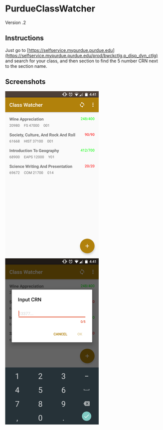 # PurdueClassWatcher
Version .2

## Instructions
Just go to [https://selfservice.mypurdue.purdue.edu](https://selfservice.mypurdue.purdue.edu/prod/bwckctlg.p_disp_dyn_ctlg) and search for your class, and then section to find the 5 number CRN next to the section name.

## Screenshots
<img src="https://raw.githubusercontent.com/noahrinehart/PurdueClassWatcher/master/pictures/Screenshot_20160914-164126.png" width="300">
<img src="https://raw.githubusercontent.com/noahrinehart/PurdueClassWatcher/master/pictures/Screenshot_20160914-164134.png" width="300">

